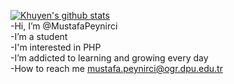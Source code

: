 [![Khuyen's github stats](https://github-readme-stats.vercel.app/api?username=MustafaPeynirci&count_private=true&show_icons=true&theme=radical&hide_rank=false)](https://github.com/anuraghazra/github-readme-stats)<br>
-Hi, I’m @MustafaPeynirci<br>
-I’m a student<br>
-I'm interested in PHP <br>
-I’m addicted to learning and growing every day<br>
-How to reach me mustafa.peynirci@ogr.dpu.edu.tr<br>





<!---
MustafaPeynirci/MustafaPeynirci is a ✨ special ✨ repository because its `README.md` (this file) appears on your GitHub profile.
You can click the Preview link to take a look at your changes.
--->
